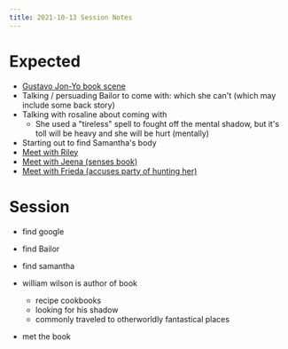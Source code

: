 ```yaml
---
title: 2021-10-13 Session Notes
---
```


# Expected

- [Gustavo Jon-Yo book scene](../scenes/gustavo-gets-jon-yo-book.md)
- Talking / persuading Bailor to come with: which she can't (which may include some back story)
- Talking with rosaline about coming with
  - She used a "tireless" spell to fought off the mental shadow, but it's toll will be heavy and she will be hurt (mentally)
- Starting out to find Samantha's body
- [Meet with Riley](../scenes/first-meetings/meet-riley.md)
- [Meet with Jeena (senses book)](../scenes/first-meetings/meet-jeena.md)
- [Meet with Frieda (accuses party of hunting her)](../scenes/frieda-accuses-party-of-hunting-her.md)


# Session

- find google
- find Bailor
- find samantha

- william wilson is author of book
  - recipe cookbooks
  - looking for his shadow
  - commonly traveled to otherworldly fantastical places

- met the book
